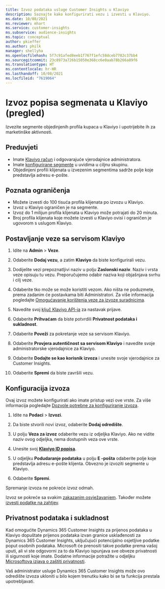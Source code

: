 ```yaml
---
title: Izvoz podataka usluge Customer Insights u Klaviyo
description: Saznajte kako konfigurirati vezu i izvesti u Klaviyo.
ms.date: 10/08/2021
ms.reviewer: mhart
ms.service: customer-insights
ms.subservice: audience-insights
ms.topic: conceptual
author: pkieffer
ms.author: philk
manager: shellyha
ms.openlocfilehash: 5f7c91afed8eeb1f767f1efc58dceb7782c37bb4
ms.sourcegitcommit: 23c8973a726b15050e368cc6e0aab78b266a89f6
ms.translationtype: HT
ms.contentlocale: hr-HR
ms.lasthandoff: 10/08/2021
ms.locfileid: "7619064"
---
```

# <a name="export-segment-lists-to-klaviyo-preview"></a>Izvoz popisa segmenata u Klaviyo (pregled)

Izvezite segmente objedinjenih profila kupaca u Klaviyo i upotrijebite ih za marketinške aktivnosti.

## <a name="prerequisites"></a>Preduvjeti

-   Imate [Klaviyo račun](https://www.klaviyo.com/) i odgovarajuće vjerodajnice administratora.
-   Imate [konfigurirane segmente](segments.md) u uvidima u ciljnu skupinu.
-   Objedinjeni profili klijenata u izvezenim segmentima sadrže polje koje predstavlja adresu e-pošte.

## <a name="known-limitations"></a>Poznata ograničenja

- Možete izvesti do 100 tisuća profila klijenata po izvozu u Klaviyo.
- Izvoz u Klaviyo ograničen je na segmente.
- Izvoz do 1 milijun profila klijenata u Klaviyo može potrajati do 20 minuta. 
- Broj profila klijenata koje možete izvesti u Klaviyo ovisi i ograničen je ugovorom s uslugom Klaviyo.

## <a name="set-up-connection-to-klaviyo"></a>Postavljanje veze sa servisom Klaviyo

1. Idite na **Admin** > **Veze**.

1. Odaberite **Dodaj vezu**, a zatim **Klaviyo** da biste konfigurirali vezu.

1. Dodijelite vezi prepoznatljivi naziv u polju **Zaslonski naziv**. Naziv i vrsta veze opisuju tu vezu. Preporučujemo odabir naziva koji objašnjava svrhu i cilj veze.

1. Odaberite tko može se može koristiti vezom. Ako ništa ne poduzmete, prema zadanim će postavkama biti Administratori. Za više informacija pogledajte [Omogućavanje korištenja veze za izvoze suradnicima](connections.md#allow-contributors-to-use-a-connection-for-exports).

1. Navedite svoj [ključ Klaviyo API-ja](https://help.klaviyo.com/hc/articles/115005062267-How-to-Manage-Your-Account-s-API-Keys) za nastavak prijave. 

1. Odaberite **Prihvaćam** da biste potvrdili **Privatnost podataka i sukladnost**.

1. Odaberite **Poveži** za pokretanje veze sa servisom Klaviyo.

1. Odaberite **Provjera autentičnost sa servisom Klaviyo** i navedite svoje administratorske vjerodajnice za Klaviyo.

1. Odaberite **Dodajte se kao korisnik izvoza** i unesite svoje vjerodajnice za Customer Insights.

1. Odaberite **Spremi** da biste završili vezu.

## <a name="configure-an-export"></a>Konfiguracija izvoza

Ovaj izvoz možete konfigurirati ako imate pristup vezi ove vrste. Za više informacija pogledajte [Dozvole potrebne za konfiguriranje izvoza](export-destinations.md#set-up-a-new-export).

1. Idite na **Podaci** > **Izvozi**.

1. Da biste stvorili novi izvoz, odaberite **Dodaj odredište**.

1. U polju **Veza za izvoz** odaberite vezu iz odjeljka Klaviyo. Ako ne vidite naziv ovog odjeljka, nema dostupnih veza ove vrste.

1. Unesite svoj [**Klaviyo ID popisa**](https://help.klaviyo.com/hc/articles/115005078647-How-to-Find-a-List-ID).     

3. U odjeljku **Podudaranje podataka** u polju **E -pošta** odaberite polje koje predstavlja adresu e-pošte klijenta. Obvezno je izvoziti segmente u Klaviyo.

1. Odaberite **Spremi**.

Spremanje izvoza ne pokreće izvoz odmah.

Izvoz se pokreće sa svakim [zakazanim osvježavanjem](system.md#schedule-tab). Također možete [izvesti podatke na zahtjev](export-destinations.md#run-exports-on-demand). 


## <a name="data-privacy-and-compliance"></a>Privatnost podataka i sukladnost

Kad omogućite Dynamics 365 Customer Insights za prijenos podataka u Klaviyo dopuštate prijenos podataka izvan granice usklađenosti za Dynamics 365 Customer Insights, uključujući potencijalno osjetljive podatke poput osobnih podataka. Microsoft će prenositi takve podatke prema vašoj uputi, ali vi ste odgovorni za to da Klaviyo ispunjava sve obveze privatnosti ili sigurnosti koje imate. Dodatne informacije potražite u odjeljku [Microsoftova izjava o zaštiti privatnosti](https://go.microsoft.com/fwlink/?linkid=396732).

Vaš administrator usluge Dynamics 365 Customer Insights može ovo odredište izvoza ukloniti u bilo kojem trenutku kako bi se ta funkcija prestala upotrebljavati.
